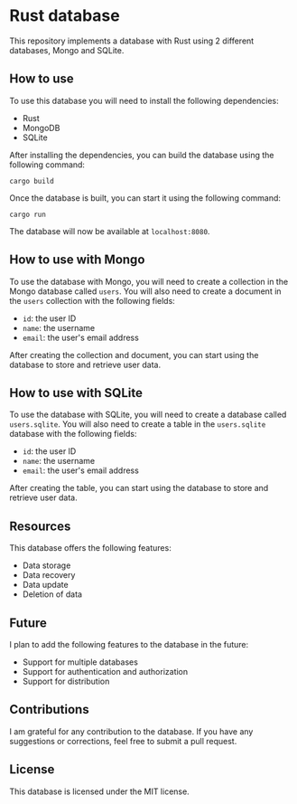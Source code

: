 # Rust database

This repository implements a database with Rust using 2 different databases, Mongo and SQLite.



## How to use

To use this database you will need to install the following dependencies:

- Rust
- MongoDB
- SQLite

After installing the dependencies, you can build the database using the following command:

```
cargo build

```

Once the database is built, you can start it using the following command:

```
cargo run

```

The database will now be available at `localhost:8080`.

## How to use with Mongo

To use the database with Mongo, you will need to create a collection in the Mongo database called `users`. You will also need to create a document in the `users` collection with the following fields:

- `id`: the user ID
- `name`: the username
- `email`: the user's email address

After creating the collection and document, you can start using the database to store and retrieve user data.

## How to use with SQLite

To use the database with SQLite, you will need to create a database called `users.sqlite`. You will also need to create a table in the `users.sqlite` database with the following fields:

- `id`: the user ID
- `name`: the username
- `email`: the user's email address

After creating the table, you can start using the database to store and retrieve user data.

## Resources

This database offers the following features:

-   Data storage
-   Data recovery
-   Data update
- Deletion of data

## Future

I plan to add the following features to the database in the future:

- Support for multiple databases
- Support for authentication and authorization
- Support for distribution

## Contributions

I am grateful for any contribution to the database. If you have any suggestions or corrections, feel free to submit a pull request.

## License

This database is licensed under the MIT license.

